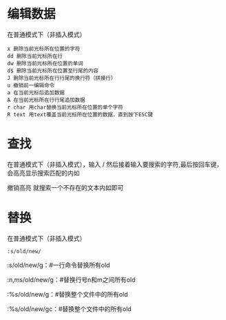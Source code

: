 # 编辑数据

在普通模式下（非插入模式）
```
x 删除当前光标所在位置的字符
dd 删除当前光标所在行
dw 删除当前光标所在位置的单词
d$ 删除当前光标所在位置至行尾的内容
J 删除当前光标所在行行尾的换行符（拼接行）
u 撤销前一编辑命令
a 在当前光标后追加数据
A 在当前光标所在行行尾追加数据
r char 用char替换当前光标所在位置的单个字符
R text 用text覆盖当前光标所在位置的数据，直到按下ESC键
```

# 查找

在普通模式下（非插入模式），输入 / 然后接着输入要搜索的字符,最后按回车键，会高亮显示搜索匹配的内如

撤销高亮 就搜索一个不存在的文本内如即可

# 替换

在普通模式下（非插入模式）

```
:s/old/new/
```

:s/old/new/g：#一行命令替换所有old

:n,ms/old/new/g：#替换行号n和m之间所有old

:%s/old/new/g：#替换整个文件中的所有old

:%s/old/new/gc：#替换整个文件中的所有old



